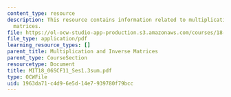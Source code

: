 ```yaml
---
content_type: resource
description: This resource contains information related to multiplication and inverse
  matrices.
file: https://ol-ocw-studio-app-production.s3.amazonaws.com/courses/18-06sc-linear-algebra-fall-2011/1963da71c4d96e5d14e7939780f79bcc_MIT18_06SCF11_Ses1.3sum.pdf
file_type: application/pdf
learning_resource_types: []
parent_title: Multiplication and Inverse Matrices
parent_type: CourseSection
resourcetype: Document
title: MIT18_06SCF11_Ses1.3sum.pdf
type: OCWFile
uid: 1963da71-c4d9-6e5d-14e7-939780f79bcc
---
```

